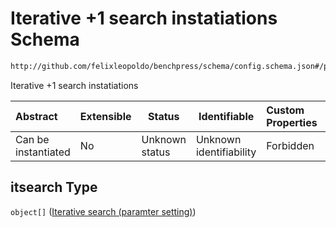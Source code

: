 # Iterative +1 search instatiations Schema

```txt
http://github.com/felixleopoldo/benchpress/schema/config.schema.json#/properties/resources/properties/structure_learning_algorithms/properties/itsearch
```

Iterative +1 search instatiations


| Abstract            | Extensible | Status         | Identifiable            | Custom Properties | Additional Properties | Access Restrictions | Defined In                                                                  |
| :------------------ | ---------- | -------------- | ----------------------- | :---------------- | --------------------- | ------------------- | --------------------------------------------------------------------------- |
| Can be instantiated | No         | Unknown status | Unknown identifiability | Forbidden         | Allowed               | none                | [config.schema.json\*](../../out/config.schema.json "open original schema") |

## itsearch Type

`object[]` ([Iterative search (paramter setting)](config-definitions-iterative-search-paramter-setting.md))

